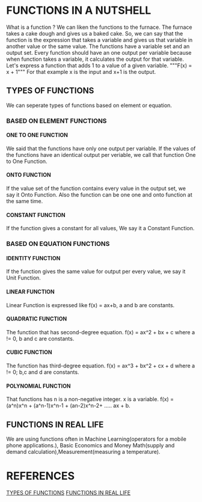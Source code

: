 # FUNCTIONS IN A NUTSHELL
What is a function ? We can liken the functions to the furnace. The furnace takes a cake dough and gives us a baked cake. So, we can say that the function is the expression that takes a variable and gives us that variable in another value or the same value. The functions have a variable set and an output set. Every function should have an one output per variable because when function takes a variable, it calculates the output for that variable. Let's express a function that adds 1 to a value of a given variable. 
"""F(x) = x + 1"""
For that example x is the input and x+1 is the output.
## TYPES OF FUNCTIONS
We can seperate types of functions based on element or equation.
### BASED ON ELEMENT FUNCTIONS
#### ONE TO ONE FUNCTION
We said that the functions have only one output per variable. If the values of the functions have an identical output per veriable, we call that function One to One Function.
#### ONTO FUNCTION
If the value set of the function contains every value in the output set, we say it Onto Function. Also the function can be one one and onto function at the same time.
#### CONSTANT FUNCTION
If the function gives a constant for all values, We say it a Constant Function.
### BASED ON EQUATION FUNCTIONS
#### IDENTITY FUNCTION
If the function gives the same value for output per every value, we say it Unit Function. 
#### LINEAR FUNCTION
Linear Function is expressed like f(x) = ax+b, a and b are constants.
#### QUADRATIC FUNCTION
The function that has second-degree equation. f(x) = ax^2 + bx + c where a != 0, b and c are constants.
#### CUBIC FUNCTION
The function has third-degree equation. f(x) = ax^3 + bx^2 + cx + d where a != 0; b,c and d are constants.
#### POLYNOMIAL FUNCTION
That functions has n is a non-negative integer. x is a variable.  f(x) = (a^n)x^n + (a^n-1)x^n-1 + (an-2)x^n-2+ ..... ax + b.
## FUNCTIONS IN REAL LIFE
We are using functions often in Machine Learning(operators for a mobile phone applications.), Basic Economics and Money Math(supply and demand
calculation),Measurement(measuring a temperature).
# REFERENCES
[TYPES OF FUNCTIONS](https://www.cuemath.com/algebra/types-of-functions/)
[FUNCTIONS IN REAL LIFE](https://www.sun.edu.ng/knowledge-update/functions-in-real-life)
